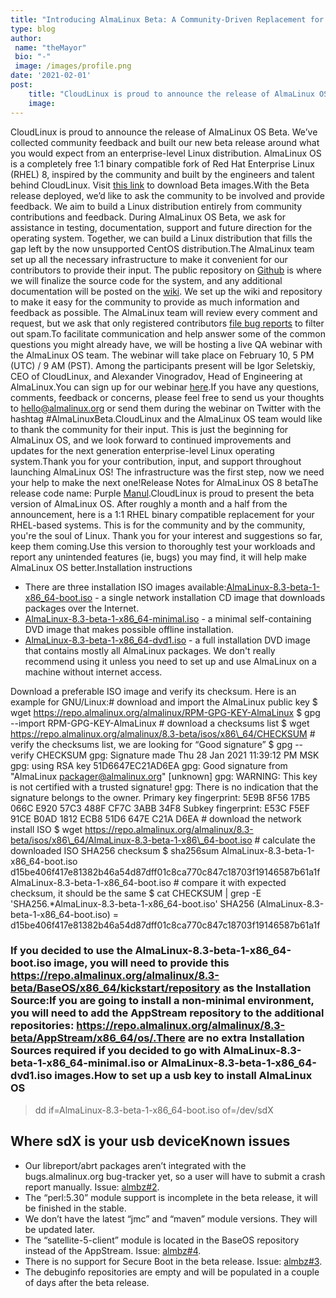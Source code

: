 ```yaml
---
title: "Introducing AlmaLinux Beta: A Community-Driven Replacement for CentOS"
type: blog
author: 
 name: "theMayor"
 bio: "-"
 image: /images/profile.png
date: '2021-02-01'
post:
    title: "CloudLinux is proud to announce the release of AlmaLinux OS Beta. We’ve collected community feedback and built our new beta release around what you wo..."
    image: 
---
```


CloudLinux is proud to announce the release of AlmaLinux OS Beta. We’ve collected community feedback and built our new beta release around what you would expect from an enterprise-level Linux distribution. AlmaLinux OS is a completely free 1:1 binary compatible fork of Red Hat Enterprise Linux (RHEL) 8, inspired by the community and built by the engineers and talent behind CloudLinux. Visit [this link](https://repo.almalinux.org/almalinux/8.3-beta/isos/x86_64/) to download Beta images.With the Beta release deployed, we’d like to ask the community to be involved and provide feedback. We aim to build a Linux distribution entirely from community contributions and feedback. During AlmaLinux OS Beta, we ask for assistance in testing, documentation, support and future direction for the operating system. Together, we can build a Linux distribution that fills the gap left by the now unsupported CentOS distribution.The AlmaLinux team set up all the necessary infrastructure to make it convenient for our contributors to provide their input. The public repository on [Github](https://github.com/AlmaLinux) is where we will finalize the source code for the system, and any additional documentation will be posted on the [wiki](https://wiki.almalinux.org/). We set up the wiki and repository to make it easy for the community to provide as much information and feedback as possible. The AlmaLinux team will review every comment and request, but we ask that only registered contributors [file bug reports](https://bugs.almalinux.org/login_page.php) to filter out spam.To facilitate communication and help answer some of the common questions you might already have, we will be hosting a live QA webinar with the AlmaLinux OS team. The webinar will take place on February 10, 5 PM (UTC) / 9 AM (PST). Among the participants present will be Igor Seletskiy, CEO of CloudLinux, and Alexander Vinogradov, Head of Engineering at AlmaLinux.You can sign up for our webinar [here](https://blog.almalinux.org/webinars/almalinux-beta-qa-webinar/).If you have any questions, comments, feedback or concerns, please feel free to send us your thoughts to [hello@almalinux.org](mailto:hello@almalinux.org) or send them during the webinar on Twitter with the hashtag #AlmaLinuxBeta.CloudLinux and the AlmaLinux OS team would like to thank the community for their input. This is just the beginning for AlmaLinux OS, and we look forward to continued improvements and updates for the next generation enterprise-level Linux operating system.Thank you for your contribution, input, and support throughout launching AlmaLinux OS! The infrastructure was the first step, now we need your help to make the next one!Release Notes for AlmaLinux OS 8 betaThe release code name: Purple [Manul](https://en.wikipedia.org/wiki/Pallas%27s_cat).CloudLinux is proud to present the beta version of AlmaLinux OS. After roughly a month and a half from the announcement, here is a 1:1 RHEL binary compatible replacement for your RHEL-based systems. This is for the community and by the community, you're the soul of Linux. Thank you for your interest and suggestions so far, keep them coming.Use this version to thoroughly test your workloads and report any unintended features (ie, bugs) you may find, it will help make AlmaLinux OS better.Installation instructions

- There are three installation ISO images available:[AlmaLinux-8.3-beta-1-x86_64-boot.iso](https://repo.almalinux.org/almalinux/8.3-beta/isos/x86_64/AlmaLinux-8.3-beta-1-x86_64-boot.iso) - a single network installation CD image that downloads packages over the Internet.
- [AlmaLinux-8.3-beta-1-x86_64-minimal.iso](https://repo.almalinux.org/almalinux/8.3-beta/isos/x86_64/AlmaLinux-8.3-beta-1-x86_64-minimal.iso) - a minimal self-containing DVD image that makes possible offline installation.
- [AlmaLinux-8.3-beta-1-x86_64-dvd1.iso](https://repo.almalinux.org/almalinux/8.3-beta/isos/x86_64/AlmaLinux-8.3-beta-1-x86_64-dvd1.iso) - a full installation DVD image that contains mostly all AlmaLinux packages. We don't really recommend using it unless you need to set up and use AlmaLinux on a machine without internet access.

Download a preferable ISO image and verify its checksum. Here is an example for GNU/Linux:# download and import the AlmaLinux public key
$ wget https://repo.almalinux.org/almalinux/RPM-GPG-KEY-AlmaLinux
$ gpg --import RPM-GPG-KEY-AlmaLinux # download a checksums list
$ wget https://repo.almalinux.org/almalinux/8.3-beta/isos/x86\_64/CHECKSUM  # verify the checksums list, we are looking for “Good signature”
$ gpg --verify CHECKSUM 
gpg: Signature made Thu 28 Jan 2021 11:39:12 PM MSK
gpg: using RSA key 51D6647EC21AD6EA
gpg: Good signature from "AlmaLinux <packager@almalinux.org>" [unknown]
gpg: WARNING: This key is not certified with a trusted signature!
gpg: There is no indication that the signature belongs to the owner.
Primary key fingerprint: 5E9B 8F56 17B5 066C E920 57C3 488F CF7C 3ABB 34F8
  Subkey fingerprint: E53C F5EF 91CE B0AD 1812 ECB8 51D6 647E C21A D6EA # download the network install ISO $ wget https://repo.almalinux.org/almalinux/8.3-beta/isos/x86\_64/AlmaLinux-8.3-beta-1-x86\_64-boot.iso
\# calculate the downloaded ISO SHA256 checksum
$ sha256sum AlmaLinux-8.3-beta-1-x86\_64-boot.iso 
d15be406f417e81382b46a54d87dff01c8ca770c847c18703f19146587b61a1f AlmaLinux-8.3-beta-1-x86\_64-boot.iso # compare it with expected checksum, it should be the same
$ cat CHECKSUM | grep -E 'SHA256.*AlmaLinux-8.3-beta-1-x86\_64-boot.iso'
SHA256 (AlmaLinux-8.3-beta-1-x86\_64-boot.iso) = d15be406f417e81382b46a54d87dff01c8ca770c847c18703f19146587b61a1f

### If you decided to use the AlmaLinux-8.3-beta-1-x86_64-boot.iso image, you will need to provide this https://repo.almalinux.org/almalinux/8.3-beta/BaseOS/x86_64/kickstart/repository as the Installation Source:If you are going to install a non-minimal environment, you will need to add the AppStream repository to the additional repositories: https://repo.almalinux.org/almalinux/8.3-beta/AppStream/x86_64/os/.There are no extra Installation Sources required if you decided to go with AlmaLinux-8.3-beta-1-x86_64-minimal.iso or AlmaLinux-8.3-beta-1-x86_64-dvd1.iso images.How to set up a usb key to install AlmaLinux OS

> dd if=AlmaLinux-8.3-beta-1-x86\_64-boot.iso of=/dev/sdX

## Where sdX is your usb deviceKnown issues

- Our libreport/abrt packages aren’t integrated with the bugs.almalinux.org bug-tracker yet, so a user will have to submit a crash report manually. Issue: [almbz#2](https://bugs.almalinux.org/view.php?id=2).
- The “perl:5.30” module support is incomplete in the beta release, it will be finished in the stable.
- We don’t have the latest “jmc” and “maven” module versions. They will be updated later.
- The “satellite-5-client” module is located in the BaseOS repository instead of the AppStream. Issue: [almbz#4](https://bugs.almalinux.org/view.php?id=4).
- There is no support for Secure Boot in the beta release. Issue: [almbz#3](https://bugs.almalinux.org/view.php?id=3).
- The debuginfo repositories are empty and will be populated in a couple of days after the beta release.